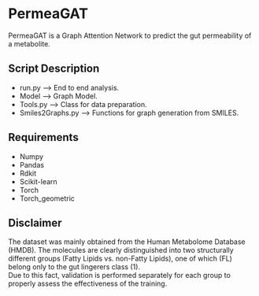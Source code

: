 # PermeaGAT
PermeaGAT is a Graph Attention Network to predict the gut permeability of a metabolite. 

## Script Description
* run.py --> End to end analysis.
* Model --> Graph Model.
* Tools.py --> Class for data preparation.
* Smiles2Graphs.py --> Functions for graph generation from SMILES. 

## Requirements
* Numpy
* Pandas
* Rdkit
* Scikit-learn
* Torch
* Torch_geometric

## Disclaimer
The dataset was mainly obtained from the Human Metabolome Database (HMDB). 
The molecules are clearly distinguished into two structurally different groups (Fatty Lipids vs. non-Fatty Lipids), one of which (FL) belong only to the gut lingerers class (1).  
Due to this fact, validation is performed separately for each group to properly assess the effectiveness of the training.
